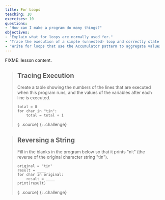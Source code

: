 ```yaml
---
title: For Loops
teaching: 10
exercises: 10
questions:
- "How can I make a program do many things?"
objectives:
- "Explain what for loops are normally used for."
- "Trace the execution of a simple (unnested) loop and correctly state the values of variables in each iteration."
- "Write for loops that use the Accumulator pattern to aggregate values."
---
```

FIXME: lesson content.

> ## Tracing Execution
> 
> Create a table showing the numbers of the lines that are executed when this program runs,
> and the values of the variables after each line is executed.
> 
> ~~~
> total = 0
> for char in "tin":
>     total = total + 1
> ~~~
> {: .source}
{: .challenge}

> ## Reversing a String
> 
> Fill in the blanks in the program below so that it prints "nit"
> (the reverse of the original character string "tin").
> 
> ~~~
> original = "tin"
> result = ____
> for char in original:
>     result = ____
> print(result)
> ~~~
> {: .source}
{: .challenge}
